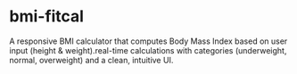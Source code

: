 # bmi-fitcal
A responsive BMI calculator that computes Body Mass Index based on user input (height &amp; weight).real-time calculations with categories (underweight, normal, overweight) and a clean, intuitive UI.
